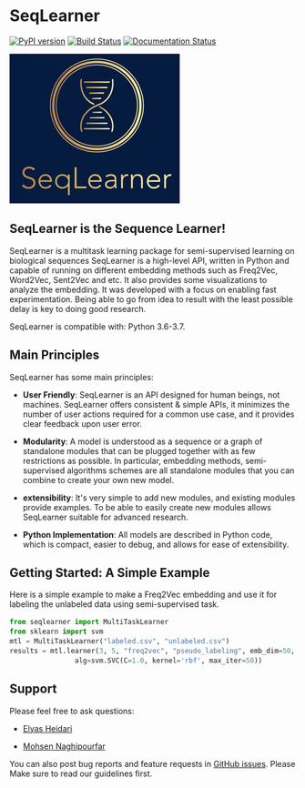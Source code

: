 # SeqLearner
[![PyPI version](https://badge.fury.io/py/seqlearner.svg)](https://badge.fury.io/py/seqlearner) [![Build Status](https://travis-ci.org/EliHei/SeqLearn.svg?branch=master)](https://travis-ci.org/EliHei/SeqLearn) [![Documentation Status](https://readthedocs.org/projects/seqlearner/badge/?version=latest)](https://seqlearner.readthedocs.io/en/latest/?badge=latest)

![](logo_small.png)

## SeqLearner is the Sequence Learner!
SeqLearner is a multitask learning package for semi-supervised learning on biological sequences
SeqLearner is a high-level API, written in Python and capable of running on different embedding methods such as Freq2Vec, Word2Vec, Sent2Vec and etc. It also provides some visualizations to analyze the embedding.
It was developed with a focus on enabling fast experimentation. Being able to go from idea to result with the least possible delay is key to doing good research.

SeqLearner is compatible with: Python 3.6-3.7.

## Main Principles
SeqLearner has some main principles:
  
- __User Friendly__: SeqLearner is an API designed for human beings, not machines. SeqLearner offers consistent & simple APIs, it minimizes the number of user actions required for a common use case, and it provides clear feedback upon user error.

- __Modularity__: A model is understood as a sequence or a graph of standalone modules that can be plugged together with as few restrictions as possible. In particular, embedding methods, semi-supervised algorithms schemes are all standalone modules that you can combine to create your own new model.

- __extensibility__: It's very simple to add new modules, and existing modules provide examples. To be able to easily create new modules allows SeqLearner suitable for advanced research.

- __Python Implementation__: All models are described in Python code, which is compact, easier to debug, and allows for ease of extensibility.

## Getting Started: A Simple Example
Here is a simple example to make a Freq2Vec embedding and use it for labeling the unlabeled data using semi-supervised task.

```python
from seqlearner import MultiTaskLearner
from sklearn import svm
mtl = MultiTaskLearner("labeled.csv", "unlabeled.csv")
results = mtl.learner(3, 5, "freq2vec", "pseudo_labeling", emb_dim=50, epochs=250,
                alg=svm.SVC(C=1.0, kernel='rbf', max_iter=50))                            
```

## Support
Please feel free to ask questions:

- [Elyas Heidari](mailto:almasmadani@gmail.com)

- [Mohsen Naghipourfar](mailto:mn7697np@gmail.com)

You can also post bug reports and feature requests in [GitHub issues](https://github.com/EliHei/SeqLearn/issues). Please Make sure to read our guidelines first.

